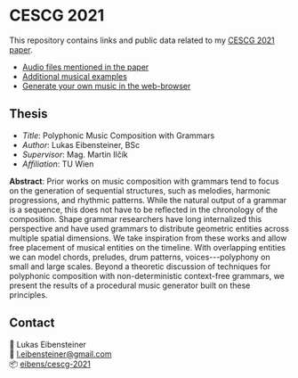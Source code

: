 # CESCG 2021

This repository contains links and public data related to my [CESCG 2021 paper](https://cescg.org/cescg_submission/polyphonic-music-composition-with-grammars/). 

- [Audio files mentioned in the paper](files)
- [Additional musical examples](more)
- [Generate your own music in the web-browser](https://eibens.github.io/dipl/example)

## Thesis

- *Title*: Polyphonic Music Composition with Grammars
- *Author*: Lukas Eibensteiner, BSc
- *Supervisor*: Mag. Martin Ilčík
- *Affiliation*: TU Wien

**Abstract**: Prior works on music composition with grammars tend to focus on the generation of sequential structures, such as melodies, harmonic progressions, and rhythmic patterns. While the natural output of a grammar is a sequence, this does not have to be reflected in the chronology of the composition. Shape grammar researchers have long internalized this perspective and have used grammars to distribute geometric entities across multiple spatial dimensions. We take inspiration from these works and allow free placement of musical entities on the timeline. With overlapping entities we can model chords, preludes, drum patterns, voices---polyphony on small and large scales. Beyond a theoretic discussion of techniques for polyphonic composition with non-deterministic context-free grammars, we present the results of a procedural music generator built on these principles.

## Contact

:pencil: Lukas Eibensteiner<br>
:e-mail: [l.eibensteiner@gmail.com](mailto:l.eibensteiner@gmail.com)<br>
:package: [eibens/cescg-2021](https://github.com/eibens/cescg-2021)

